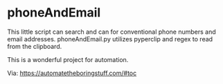 # phoneAndEmail
This little script can search and can for conventional phone numbers and email addresses. phoneAndEmail.py utilizes pyperclip and regex to read from the clipboard. 

This is a wonderful project for automation.

Via: https://automatetheboringstuff.com/#toc